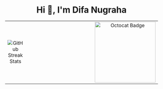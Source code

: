 <h1 align="center">Hi 👋, I'm Difa Nugraha</h1>

<table>
  <tr>
    <td align="center">
      <img src="https://streak-stats.demolab.com?user=difaanug&theme=dark&hide_border=false" alt="GitHub Streak Stats"/>
    </td>
    <td width="300"></td> <!-- Spacer kolom tengah -->
    <td align="center">
      <img src="https://github.com/blackcater/blackcater/raw/main/images/banner.gif" width="200" alt="Octocat Badge"/>
    </td>
  </tr>
</table>


